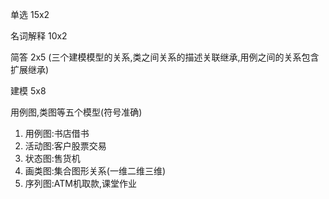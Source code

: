 单选 15x2

名词解释 10x2

简答 2x5 (三个建模模型的关系,类之间关系的描述关联继承,用例之间的关系包含扩展继承)

建模 5x8

用例图,类图等五个模型(符号准确)

1. 用例图:书店借书
2. 活动图:客户股票交易
3. 状态图:售货机
4. 画类图:集合图形关系(一维二维三维)
5. 序列图:ATM机取款,课堂作业